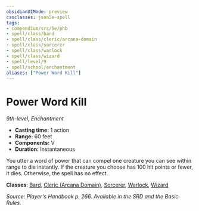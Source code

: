 ```yaml
---
obsidianUIMode: preview
cssclasses: json5e-spell
tags:
- compendium/src/5e/phb
- spell/class/bard
- spell/class/cleric/arcana-domain
- spell/class/sorcerer
- spell/class/warlock
- spell/class/wizard
- spell/level/9
- spell/school/enchantment
aliases: ["Power Word Kill"]
---
```

# Power Word Kill
*9th-level, Enchantment*  

- **Casting time:** 1 action
- **Range:** 60 feet
- **Components:** V
- **Duration:** Instantaneous

You utter a word of power that can compel one creature you can see within range to die instantly. If the creature you choose has 100 hit points or fewer, it dies. Otherwise, the spell has no effect.

**Classes**: [Bard](5E2014官方资源/classes/bard.md), [Cleric (Arcana Domain)](5E2014官方资源/classes/cleric-arcana-domain-scag.md), [Sorcerer](5E2014官方资源/classes/sorcerer.md), [Warlock](5E2014官方资源/classes/warlock.md), [Wizard](5E2014官方资源/classes/wizard.md)

*Source: Player's Handbook p. 266. Available in the SRD and the Basic Rules.*
